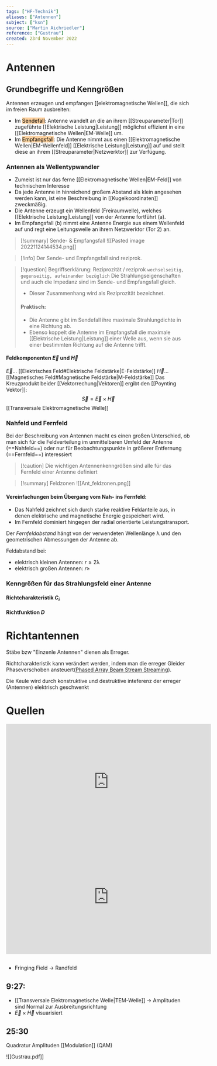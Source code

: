 ```yaml
---
tags: ["HF-Technik"]
aliases: ["Antennen"]
subject: ["ksn"]
source: ["Martin Aichriedler"]
reference: ["Gustrau"]
created: 23rd November 2022
---
```


# Antennen
## Grundbegriffe und Kenngrößen
Antennen erzeugen und empfangen [[elektromagnetische Wellen]], die sich im freien Raum ausbreiten:
- Im <mark style="background: #FFB86CA6;">Sendefall</mark>: Antenne wandelt an die an ihrem [[Streuparameter|Tor]] zugeführte [[Elektrische Leistung|Leistung]] möglichst effizient in eine [[Elektromagnetische Wellen|EM-Welle]] um.
- Im <mark style="background: #FFB86CA6;">Empfangsfall</mark>: Die Antenne nimmt aus einen [[Elektromagnetische Wellen|EM-Wellenfeld]] [[Elektrische Leistung|Leistung]] auf und stellt diese an ihrem [[Streuparameter|Netzwerktor]] zur Verfügung.

### Antennen als Wellentypwandler
- Zumeist ist nur das ferne [[Elektromagnetische Wellen|EM-Feld]] von technischem Interesse
- Da jede Antenne in hinreichend großem Abstand als klein angesehen werden kann, ist eine Beschreibung in [[Kugelkoordinaten]] zweckmäßig.
- Die Antenne erzeugt ein Wellenfeld (Freiraumwelle), welches [[Elektrische Leistung|Leistung]] von der Antenne fortführt (a).
- Im Empfangsfall (b) nimmt eine Antenne Energie aus einem Wellenfeld auf und regt eine Leitungswelle an ihrem Netzwerktor (Tor 2) an.

>[!summary] Sende- & Empfangsfall
>![[Pasted image 20221124144534.png]]

> [!info] Der Sende- und Empfangsfall sind reziprok.

> [!question] Begriffserklärung: Reziprozität / reziprok
> `wechselseitig, gegenseitig, aufeinander bezüglich`
> Die Strahlungseigenschaften und auch die Impedanz sind im Sende- und Empfangsfall gleich.
> - Dieser Zusammenhang wird als Reziprozität bezeichnet.
> #### Praktisch:
>- Die Antenne gibt im Sendefall ihre maximale Strahlungdichte in eine Richtung ab.
>- Ebenso koppelt die Antenne im Empfangsfall die maximale [[Elektrische Leistung|Leistung]] einer Welle aus, wenn sie aus einer bestimmten Richtung auf die Antenne trifft.

#### Feldkomponenten $\vec{E}$ und $\vec{H}$
$\vec{E}\dots$ [[Elektrisches Feld#Elektrische Feldstärke|E-Feldstärke]]
$\vec{H}\dots$ [[Magnetisches Feld#Magnetische Feldstärke|M-Feldstärke]]
Das Kreuzprodukt beider [[Vektorrechung|Vektoren]] ergibt den [[Poynting Vektor]]:
$$\vec S=\vec E\times \vec H$$
[[Transversale Elektromagnetische Welle]]

### Nahfeld und Fernfeld

Bei der Beschreibung von Antennen macht es einen großen Unterschied, ob man sich für die Feldverteilung im unmittelbaren Umfeld der Antenne (==Nahfeld==) oder nur für Beobachtungspunkte in größerer Entfernung (==Fernfeld==) interessiert

> [!caution] Die wichtigen Antennenkenngrößen sind alle für das Fernfeld einer Antenne definiert


>[!summary] Feldzonen
>![[Ant_feldzonen.png]]

#### Vereinfachungen beim Übergang vom Nah- ins Fernfeld:
- Das Nahfeld zeichnet sich durch starke reaktive Feldanteile aus, in denen elektrische und magnetische Energie gespeichert wird.
- Im Fernfeld dominiert hingegen der radial orientierte Leistungstransport.

Der *Fernfeldabstand* hängt von der verwendeten Wellenlänge $\uplambda$ und den geometrischen Abmessungen der Antenne ab.

Feldabstand bei:
- elektrisch kleinen Antennen: $r\geq 2\uplambda$
- elektrisch großen Antennen: $r\geq$

 
### Kenngrößen für das Strahlungsfeld einer Antenne

#### Richtcharakteristik $C_{i}$

#### Richtfunktion $D$



# Richtantennen
Stäbe bzw "Einzenle Antennen" dienen als Erreger.

Richtcharakteristik kann verändert werden, indem man die erreger Gleider Phaseverschoben ansteuert([Phased Array Beam Stream Streaming](https://www.youtube.com/watch?v=2i293tUjYbI)).  

Die Keule wird durch konstruktive und destruktive inteferenz der erreger (Antennen) elektrisch geschwenkt


# Quellen
<iframe width="560" height="315" src="https://www.youtube.com/embed/z4uxC7ISd-c" title="YouTube video player" frameborder="0" allow="accelerometer; autoplay; clipboard-write; encrypted-media; gyroscope; picture-in-picture" allowfullscreen></iframe>

<iframe width="560" height="315" src="https://www.youtube.com/embed/qs2QcycggWU" title="YouTube video player" frameborder="0" allow="accelerometer; autoplay; clipboard-write; encrypted-media; gyroscope; picture-in-picture" allowfullscreen></iframe>

##
- Fringing Field -> Randfeld
## 9:27:
- [[Transversale Elektromagnetische Welle|TEM-Welle]] -> Amplituden sind Normal zur Ausbreitungsrichtung
- $\vec E\times\vec H$ visuarisiert
## 25:30
Quadratur Amplituden [[Modulation]] (QAM)

![[Gustrau.pdf]]